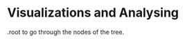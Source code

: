 # Visualizations and Analysing 

<!-- TODO: Write this section -->


.root to go through the nodes of the tree.

